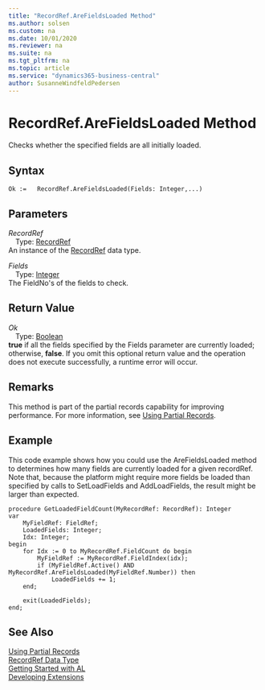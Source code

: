 ```yaml
---
title: "RecordRef.AreFieldsLoaded Method"
ms.author: solsen
ms.custom: na
ms.date: 10/01/2020
ms.reviewer: na
ms.suite: na
ms.tgt_pltfrm: na
ms.topic: article
ms.service: "dynamics365-business-central"
author: SusanneWindfeldPedersen
---
```

[//]: # (START>DO_NOT_EDIT)
[//]: # (IMPORTANT:Do not edit any of the content between here and the END>DO_NOT_EDIT.)
[//]: # (Any modifications should be made in the .xml files in the ModernDev repo.)
# RecordRef.AreFieldsLoaded Method
Checks whether the specified fields are all initially loaded.


## Syntax
```
Ok :=   RecordRef.AreFieldsLoaded(Fields: Integer,...)
```
## Parameters
*RecordRef*  
&emsp;Type: [RecordRef](recordref-data-type.md)  
An instance of the [RecordRef](recordref-data-type.md) data type.  

*Fields*  
&emsp;Type: [Integer](../integer/integer-data-type.md)  
The FieldNo's of the fields to check.  


## Return Value
*Ok*  
&emsp;Type: [Boolean](../boolean/boolean-data-type.md)  
**true** if all the fields specified by the Fields parameter are currently loaded; otherwise, **false**. If you omit this optional return value and the operation does not execute successfully, a runtime error will occur.    


[//]: # (IMPORTANT: END>DO_NOT_EDIT)

## Remarks

This method is part of the partial records capability for improving performance. For more information, see [Using Partial Records](../../devenv-partial-records.md).

## Example

This code example shows how you could use the AreFieldsLoaded method to determines how many fields are currently loaded for a given recordRef. Note that, because the platform might require more fields be loaded than specified by calls to SetLoadFields and AddLoadFields, the result might be larger than expected.

```
procedure GetLoadedFieldCount(MyRecordRef: RecordRef): Integer
var
    MyFieldRef: FieldRef;
    LoadedFields: Integer;
    Idx: Integer;
begin
    for Idx := 0 to MyRecordRef.FieldCount do begin
        MyFieldRef := MyRecordRef.FieldIndex(idx);
        if (MyFieldRef.Active() AND MyRecordRef.AreFieldsLoaded(MyFieldRef.Number)) then
            LoadedFields += 1;
    end;

    exit(LoadedFields);
end;
```

## See Also

[Using Partial Records](../../devenv-partial-records.md)  
[RecordRef Data Type](recordref-data-type.md)  
[Getting Started with AL](../../devenv-get-started.md)  
[Developing Extensions](../../devenv-dev-overview.md)